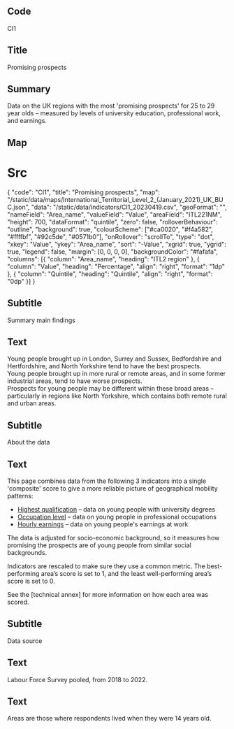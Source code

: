 ## Code
CI1

## Title
Promising prospects

## Summary
Data on the UK regions with the most 'promising prospects' for 25 to 29 year olds – measured by levels of university education, professional work, and earnings.

## Map
# Src
{ "code": "CI1", "title": "Promising prospects", "map": "/static/data/maps/International_Territorial_Level_2_(January_2021)_UK_BUC.json", "data": "/static/data/indicators/CI1_20230419.csv", "geoFormat": "", "nameField": "Area_name", "valueField": "Value", "areaField": "ITL221NM", "height": 700, "dataFormat": "quintile", "zero": false, "rolloverBehaviour": "outline", "background": true, "colourScheme": ["#ca0020", "#f4a582", "#ffffbf", "#92c5de", "#0571b0"], "onRollover": "scrollTo", "type": "dot", "xkey": "Value", "ykey": "Area_name", "sort": "-Value", "xgrid": true, "ygrid": true, "legend": false, "margin": [0, 0, 0, 0], "backgroundColor": "#fafafa", "columns": [{ "column": "Area_name", "heading": "ITL2 region" }, { "column": "Value", "heading": "Percentage", "align": "right", "format": "1dp" }, { "column": "Quintile", "heading": "Quintile", "align": "right", "format": "0dp" }] }

## Subtitle
Summary main findings

## Text
Young people brought up in London, Surrey and Sussex, Bedfordshire and Hertfordshire, and North Yorkshire tend to have the best prospects.
<br>
Young people brought up in more rural or remote areas, and in some former industrial areas, tend to have worse prospects. 
<br>
Prospects for young people may be different within these broad areas – particularly in regions like North Yorkshire, which contains both remote rural and urban areas.

## Subtitle
About the data

## Text
This page combines data from the following 3 indicators into a single 'composite' score to give a more reliable picture of geographical mobility patterns:

<ul class="govuk-list list-disc">
    <li><a href="/intermediate_outcomes/routes_into_work_(16_to_29_years)/highest_qualification" class="govuk-link">Highest qualification</a> – data on young people with university degrees</li>
    <li><a href="/intermediate_outcomes/composite_indices/promising_prospects" class="govuk-link">Occupation level</a> – data on young people in professional occupations</li>
    <li><a href="/intermediate_outcomes/work_in_early_adulthood_(25_to_29_years)/earnings" class="govuk-link">Hourly earnings</a> – data on young people's earnings at work</li>
</ul>

The data is adjusted for socio-economic background, so it measures how promising the prospects are of young people from similar social backgrounds.

Indicators are rescaled to make sure they use a common metric. The best-performing area’s score is set to 1, and the least well-performing area’s score is set to 0. 

See the [technical annex] for more information on how each area was scored.

## Subtitle
Data source

## Text
Labour Force Survey pooled, from 2018 to 2022.

## Text
Areas are those where respondents lived when they were 14 years old.
